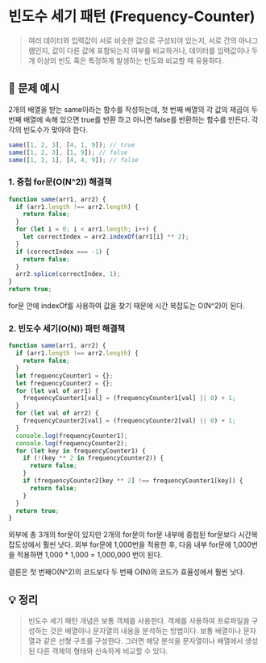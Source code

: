 # 빈도수 세기 패턴 (Frequency-Counter)

> 여러 데이터와 입력값이 서로 비슷한 값으로 구성되어 있는지, 서로 간의 아나그램인지, 값이 다른 값에 포함되는지 여부를 비교하거나, 데이터를 입력값이나 두 개 이상의 빈도 혹은 특정하게 발생하는 빈도와 비교할 때 유용하다.

## 📖 문제 예시

2개의 배열을 받는 same이라는 함수를 작성하는데, 첫 번째 배열의 각 값의 제곱이 두 번째 배열에 속해 있으면 true를 반환 하고 아니면 false를 반환하는 함수를 만든다.
각각의 빈도수가 맞아야 한다.

```javascript
same([1, 2, 3], [4, 1, 9]); // true
same([1, 2, 3], [1, 9]); // false
same([1, 2, 1], [4, 4, 9]); // false
```

### 1. 중첩 for문(O(N^2)) 해결책

```javascript
function same(arr1, arr2) {
  if (arr1.length !== arr2.length) {
    return false;
  }
  for (let i = 0; i < arr1.length; i++) {
    let correctIndex = arr2.indexOf(arr1[i] ** 2);
  }
  if (correctIndex === -1) {
    return false;
  }
  arr2.splice(correctIndex, 1);
}
return true;
```

for문 안에 indexOf를 사용하여 값을 찾기 때문에 시간 복잡도는 O(N^2)이 된다.

### 2. 빈도수 세기(O(N)) 패턴 해결책

```javascript
function same(arr1, arr2) {
  if (arr1.length !== arr2.length) {
    return false;
  }
  let frequencyCounter1 = {};
  let frequencyCounter2 = {};
  for (let val of arr1) {
    frequencyCounter1[val] = (frequencyCounter1[val] || 0) + 1;
  }
  for (let val of arr2) {
    frequencyCounter2[val] = (frequencyCounter2[val] || 0) + 1;
  }
  console.log(frequencyCounter1);
  console.log(frequencyCounter2);
  for (let key in frequencyCounter1) {
    if (!(key ** 2 in frequencyCounter2)) {
      return false;
    }
    if (frequencyCounter2[key ** 2] !== frequencyCounter1[key]) {
      return false;
    }
  }
  return true;
}
```

외부에 총 3개의 for문이 있지만 2개의 for문이 for문 내부에 중첩된 for문보다 시간복잡도성에서 훨씬 낫다.
외부 for문에 1,000번을 적용한 후, 다음 내부 for문에 1,000번을 적용하면 1,000 \* 1,000 = 1,000,000 번이 된다.

결론은 첫 번째O(N^2)의 코드보다 두 번째 O(N)의 코드가 효율성에서 훨씬 낫다.

## 💡 정리

> 빈도수 세기 패턴 개념은 보통 객체를 사용한다. 객체를 사용하여 프로파일을 구성하는 것은 배열이나 문자열의 내용을 분석하는 방법이다. 보통 배열이나 문자열과 같은 선형 구조를 구성한다. 그러면 해당 분석을 문자열이나 배열에서 생성된 다른 객체의 형태와 신속하게 비교할 수 있다.
